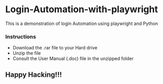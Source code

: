 # Login-Automation-with-playwright
This is a demonstration of login Automation using playwright and Python

### Instructions
- Download the .rar file to your Hard drive
- Unzip the file
- Consult the User Manual (.doc) file in the unzipped folder

## Happy Hacking!!!
